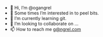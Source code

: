 - 👋 Hi, I’m @ogangrel
- 👀 Some times I’m interested in to peel bits.
- 🌱 I’m currently learning git.
- 💞️ I’m looking to collaborate on ...
- 📫 How to reach me g@ngrel.com

<!---
ogangrel/ogangrel is a ✨ special ✨ repository because its `README.md` (this file) appears on your GitHub profile.
You can click the Preview link to take a look at your changes.
--->
